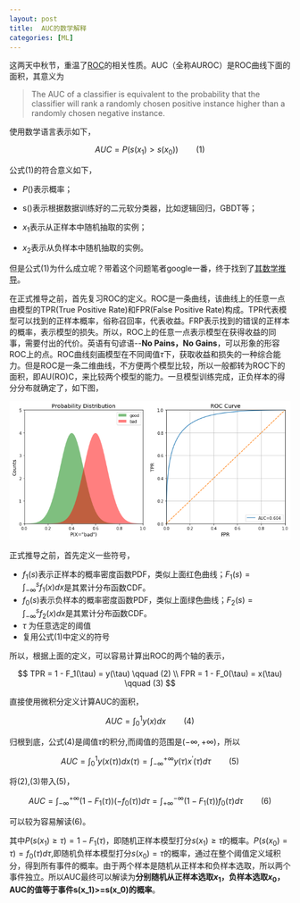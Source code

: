 ```yaml
---
layout: post
title:  AUC的数学解释
categories: [ML]
---
```




这两天中秋节，重温了[ROC][ROC wiki]的相关性质。AUC（全称AUROC）是ROC曲线下面的面积，其意义为

>The AUC of a classifier is equivalent to the probability that the classifier will rank a randomly chosen positive instance higher than a randomly chosen negative instance.

使用数学语言表示如下，


$$
AUC = P(s(x_1) > s(x_0)) \qquad (1)
$$



公式(1)的符合意义如下，

* $P()$表示概率；

* s()表示根据数据训练好的二元软分类器，比如逻辑回归，GBDT等；

* $x_1$表示从正样本中随机抽取的实例；

* $x_2$表示从负样本中随机抽取的实例。



但是公式(1)为什么成立呢？带着这个问题笔者google一番，终于找到了[其数学推导][AUC Interpretation]。

在正式推导之前，首先复习ROC的定义。ROC是一条曲线，该曲线上的任意一点由模型的TPR(True Positive Rate)和FPR(False Positive Rate)构成。TPR代表模型可以找到的正样本概率，俗称召回率，代表收益。FRP表示找到的错误的正样本的概率，表示模型的损失。所以，ROC上的任意一点表示模型在获得收益的同事，需要付出的代价。英语有句谚语--**No Pains，No Gains**，可以形象的形容ROC上的点。ROC曲线刻画模型在不同阈值$\tau$下，获取收益和损失的一种综合能力。但是ROC是一条二维曲线，不方便两个模型比较，所以一般都转为ROC下的面积，即AU(RO)C，来比较两个模型的能力。一旦模型训练完成，正负样本的得分分布就确定了，如下图，

![](\img\roc_demo.png)



正式推导之前，首先定义一些符号， 

* $f_1(s)$表示正样本的概率密度函数PDF，类似上面红色曲线；$F_1(s)=\int_{-\infty}^s f_1(x) dx$是其累计分布函数CDF。
* $f_0(s)$表示负样本的概率密度函数PDF，类似上面绿色曲线；$F_2(s)=\int_{-\infty}^s f_2(x) dx$是其累计分布函数CDF。
* $\tau$ 为任意选定的阈值
* 复用公式(1)中定义的符号

所以，根据上面的定义，可以容易计算出ROC的两个轴的表示，


$$
TPR = 1 - F_1(\tau) = y(\tau) \qquad (2) \\
FPR = 1 - F_0(\tau) = x(\tau) \qquad (3)
$$


直接使用微积分定义计算AUC的面积，


$$
AUC = \int_0^1 y(x) dx \qquad (4)
$$


归根到底，公式(4)是阈值$\tau$的积分,而阈值的范围是$(-\infty,+\infty)$，所以


$$
AUC = \int_0^1 y(x(\tau)) dx(\tau) = \int_{-\infty}^{+\infty} y(\tau)x^\prime(\tau) d \tau \qquad (5)
$$


将(2),(3)带入(5)，


$$
AUC = \int_{-\infty}^{+\infty} (1-F_1(\tau))(-f_0(\tau)) d\tau = \int_{+\infty}^{-\infty} (1-F_1(\tau)) f_0(\tau) d\tau \qquad (6)
$$


可以较为容易解读(6)。

其中$P(s(x_1) \ge \tau) = 1-F_1(\tau)$，即随机正样本模型打分$s(x_1) \ge \tau$的概率。$P(s(x_0) = \tau) = f_0(\tau) d\tau$,即随机负样本模型打分$s(x_0) = \tau$的概率，通过在整个阈值定义域积分，得到所有事件的概率。由于两个样本是随机从正样本和负样本选取，所以两个事件独立。所以AUC最终可以解读为**分别随机从正样本选取$x_1$，负样本选取$x_0$，AUC的值等于事件s(x_1)>=s(x_0)的概率**。




[AUC Interpretation]: https://stats.stackexchange.com/questions/180638/how-to-derive-the-probabilistic-interpretation-of-the-auc
[An introduction to ROC analysis]: http://people.inf.elte.hu/kiss/12dwhdm/roc.pdf
[ROC wiki]: https://zh.wikipedia.org/wiki/ROC%E6%9B%B2%E7%BA%BF

